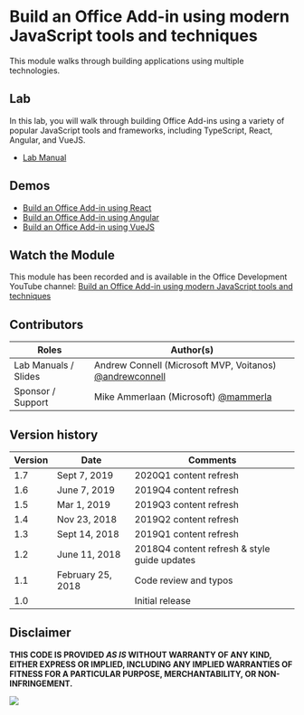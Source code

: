 # Build an Office Add-in using modern JavaScript tools and techniques

This module walks through building applications using multiple technologies.

## Lab

In this lab, you will walk through building Office Add-ins using a variety of popular JavaScript tools and frameworks, including TypeScript, React, Angular, and VueJS.

- [Lab Manual](./Lab.md)

## Demos

- [Build an Office Add-in using React](./Demos/01%20Office%20Add-in%20using%20React)
- [Build an Office Add-in using Angular](./Demos/02%20Office%20Add-in%20using%20Angular)
- [Build an Office Add-in using VueJS](./Demos/03%20Office%20Add-in%20using%20VueJS)

## Watch the Module

This module has been recorded and is available in the Office Development YouTube channel: [Build an Office Add-in using modern JavaScript tools and techniques](https://www.youtube.com/watch?v=Aszwh_h5MtM)

## Contributors

|        Roles         |                                       Author(s)                                       |
| -------------------- | ------------------------------------------------------------------------------------- |
| Lab Manuals / Slides | Andrew Connell (Microsoft MVP, Voitanos) [@andrewconnell](//github.com/andrewconnell) |
| Sponsor / Support    | Mike Ammerlaan (Microsoft) [@mammerla](//github.com/mammerla)                         |

## Version history

| Version |       Date        |                   Comments                   |
| ------- | ----------------- | -------------------------------------------- |
| 1.7     | Sept 7, 2019      | 2020Q1 content refresh                       |
| 1.6     | June 7, 2019      | 2019Q4 content refresh                       |
| 1.5     | Mar 1, 2019       | 2019Q3 content refresh                       |
| 1.4     | Nov 23, 2018      | 2019Q2 content refresh                       |
| 1.3     | Sept 14, 2018     | 2019Q1 content refresh                       |
| 1.2     | June 11, 2018     | 2018Q4 content refresh & style guide updates |
| 1.1     | February 25, 2018 | Code review and typos                        |
| 1.0     |                   | Initial release                              |

## Disclaimer

**THIS CODE IS PROVIDED *AS IS* WITHOUT WARRANTY OF ANY KIND, EITHER EXPRESS OR IMPLIED, INCLUDING ANY IMPLIED WARRANTIES OF FITNESS FOR A PARTICULAR PURPOSE, MERCHANTABILITY, OR NON-INFRINGEMENT.**

<img src="https://telemetry.sharepointpnp.com/TrainingContent/OfficeAddin/05-using-modern-javascript" />
